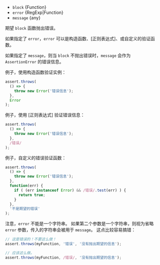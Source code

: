 <!-- YAML
added: v0.1.21
-->
* `block` {Function}
* `error` {RegExp|Function}
* `message` {any}

期望 `block` 函数抛出错误。

如果指定了 `error`，`error` 可以是构造函数、[正则表达式]、或自定义的验证函数。

如果指定了 `message`，则当 `block` 不抛出错误时，`message` 会作为 `AssertionError` 的错误信息。

例子，使用构造函数验证实例：

```js
assert.throws(
  () => {
    throw new Error('错误信息');
  },
  Error
);
```

例子，使用 [正则表达式] 验证错误信息：

```js
assert.throws(
  () => {
    throw new Error('错误信息');
  },
  /错误/
);
```

例子，自定义的错误验证函数：

```js
assert.throws(
  () => {
    throw new Error('错误信息');
  },
  function(err) {
    if ( (err instanceof Error) && /错误/.test(err) ) {
      return true;
    }
  },
  '不是期望的错误'
);
```

注意，`error` 不能是一个字符串。
如果第二个参数是一个字符串，则视为省略 `error` 参数，传入的字符串会被用于 `message`。
这点比较容易搞错：

```js
// 这是错误的！不要这么做！
assert.throws(myFunction, '错误', '没有抛出期望的信息');

// 应该这么做。
assert.throws(myFunction, /错误/, '没有抛出期望的信息');
```

